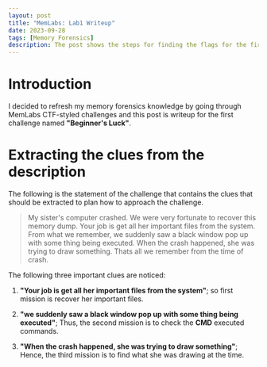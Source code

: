 ```yaml
---
layout: post
title: "MemLabs: Lab1 Writeup"
date: 2023-09-28
tags: [Memory Forensics] 
description: The post shows the steps for finding the flags for the first challenge of MemLabs.
---
```


# Introduction

I decided to refresh my memory forensics knowledge by going through MemLabs CTF-styled challenges and this post is writeup for the first challenge named **"Beginner's Luck"**. 

# Extracting the clues from the description

The following is the statement of the challenge that contains the clues that should be extracted to plan how to approach the challenge.

> My sister's computer crashed. We were very fortunate to recover this memory dump. Your job is get all her important files from the system. From what we remember, we suddenly saw a black window pop up with some thing being executed. When the crash happened, she was trying to draw something. Thats all we remember from the time of crash.

The following three important clues are noticed:

1. **"Your job is get all her important files from the system"**; so first mission is recover her important files.

2. **"we suddenly saw a black window pop up with some thing being executed"**; Thus, the second mission is to check the **CMD** executed commands.

3. **"When the crash happened, she was trying to draw something"**; Hence, the third mission is to find what she was drawing at the time.

